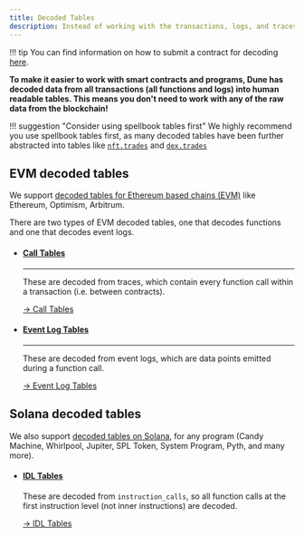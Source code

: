 ```yaml
---
title: Decoded Tables
description: Instead of working with the transactions, logs, and traces in their raw states, on Dune we decode smart contract activity into nice human-readable tables.
---
```



!!! tip 
    You can find information on how to submit a contract for decoding [here](../../app/decoding-contracts.md).



**To make it easier to work with smart contracts and programs, Dune has decoded data from all transactions (all functions and logs) into human readable tables. This means you don't need to work with any of the raw data from the blockchain!**

!!! suggestion "Consider using spellbook tables first"
    We highly recommend you use spellbook tables first, as many decoded tables have been further abstracted into tables like [`nft.trades`](../spellbook/top-tables/nft.trades.md) and [`dex.trades`](../spellbook/top-tables/dex.trades.md)

## EVM decoded tables

We support [decoded tables for Ethereum based chains (EVM)](evm/index.md) like Ethereum, Optimism, Arbitrum.

There are two types of EVM decoded tables, one that decodes functions and one that decodes event logs. 
<div class="cards grid" markdown>

-   #### [Call Tables](evm/call-tables.md)

    ---

    These are decoded from traces, which contain every function call within a transaction (i.e. between contracts).
  
    [→ Call Tables](evm/call-tables.md)

-   #### [Event Log Tables](evm/event-logs.md)

    ---

    These are decoded from event logs, which are data points emitted during a function call.
  
    [→ Event Log Tables](evm/event-logs.md)

</div>


## Solana decoded tables

We also support [decoded tables on Solana](solana/idl-tables.md), for any program (Candy Machine, Whirlpool, Jupiter, SPL Token, System Program, Pyth, and many more).

<div class="cards grid" markdown>

-   #### [IDL Tables](solana/idl-tables.md)

    These are decoded from `instruction_calls`, so all function calls at the first instruction level (not inner instructions) are decoded.
  
    [→ IDL Tables](solana/idl-tables.md)
</div>